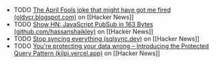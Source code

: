 - TODO [The April Fools joke that might have got me fired (oldvcr.blogspot.com)](https://news.ycombinator.com/item?id=43543743) on [[Hacker News]]
- TODO [Show HN: JavaScript PubSub in 163 Bytes (github.com/hassanshaikley)](https://news.ycombinator.com/item?id=43529774) on [[Hacker News]]
- TODO [Stop syncing everything (sqlsync.dev)](https://news.ycombinator.com/item?id=43537272) on [[Hacker News]]
- TODO [You're protecting your data wrong – Introducing the Protected Query Pattern (kilpi.vercel.app)](https://news.ycombinator.com/item?id=43531816) on [[Hacker News]]
